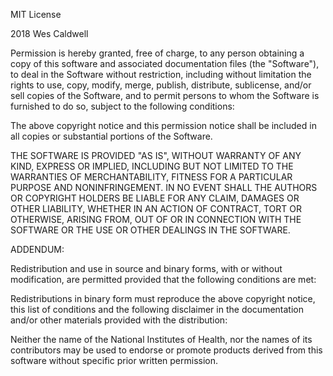 MIT License

2018 Wes Caldwell 

Permission is hereby granted, free of charge, to any person obtaining a copy
of this software and associated documentation files (the "Software"), to deal
in the Software without restriction, including without limitation the rights
to use, copy, modify, merge, publish, distribute, sublicense, and/or sell
copies of the Software, and to permit persons to whom the Software is
furnished to do so, subject to the following conditions:

The above copyright notice and this permission notice shall be included in all
copies or substantial portions of the Software.

THE SOFTWARE IS PROVIDED "AS IS", WITHOUT WARRANTY OF ANY KIND, EXPRESS OR
IMPLIED, INCLUDING BUT NOT LIMITED TO THE WARRANTIES OF MERCHANTABILITY,
FITNESS FOR A PARTICULAR PURPOSE AND NONINFRINGEMENT. IN NO EVENT SHALL THE
AUTHORS OR COPYRIGHT HOLDERS BE LIABLE FOR ANY CLAIM, DAMAGES OR OTHER
LIABILITY, WHETHER IN AN ACTION OF CONTRACT, TORT OR OTHERWISE, ARISING FROM,
OUT OF OR IN CONNECTION WITH THE SOFTWARE OR THE USE OR OTHER DEALINGS IN THE
SOFTWARE.

ADDENDUM:

Redistribution and use in source and binary forms, with or without modification,
are permitted provided that the following conditions are met:

Redistributions in binary form must reproduce the above copyright notice,
this list of conditions and the following disclaimer in the documentation
and/or other materials provided with the distribution:

Neither the name of the National Institutes of Health, nor the names of its
contributors may be used to endorse or promote products derived from
this software without specific prior written permission.
